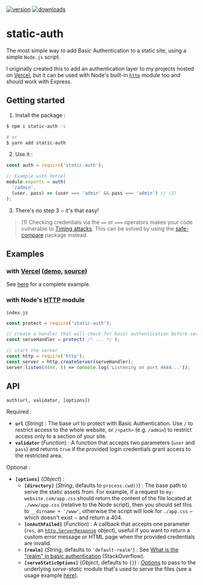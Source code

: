 [![version](https://img.shields.io/badge/version-2.0.0-lightseagreen.svg?style=for-the-badge)](https://github.com/flawyte/static-auth/releases/tag/2.0.0)
[![downloads](https://img.shields.io/npm/dm/static-auth.svg?color=salmon&style=for-the-badge)](https://www.npmjs.com/package/static-auth)

# static-auth

The most simple way to add Basic Authentication to a static site, using a simple `Node.js` script.

I originally created this to add an authentication layer to my projects hosted on [Vercel](https://vercel.com/home), but it can be used with Node's built-in [`http`](https://nodejs.org/api/http.html) module too and should work with Express.

## Getting started

1. Install the package :
```bash
$ npm i static-auth -s

# or
$ yarn add static-auth
```

2. Use it :
```js
const auth = require('static-auth');

// Example with Vercel
module.exports = auth(
  '/admin',
  (user, pass) => (user === 'admin' && pass === 'admin') // (1)
);
  ```

3. There's no step 3 − it's that easy!

> (1) Checking credentials via the `==` or `===` operators makes your code vulnerable to [Timing attacks](https://snyk.io/blog/node-js-timing-attack-ccc-ctf/). This can be solved by using the [safe-compare](https://www.npmjs.com/package/safe-compare) package instead.

## Examples

### with [Vercel](https://vercel.com/home) ([demo](https://now-basic-auth-node-static-auth.flawyte.now.sh/), [source](https://github.com/flawyte/now-basic-auth/tree/master/node-static-auth))

See [here](https://github.com/flawyte/now-basic-auth/tree/master/node-static-auth) for a complete example.

### with Node's [HTTP](https://nodejs.org/api/http.html) module

`index.js`
```js
const protect = require('static-auth');

// create a handler that will check for basic authentication before serving the files
const serveHandler = protect( /* ... */ );

// start the server
const http = require('http');
const server = http.createServer(serveHandler);
server.listen(4444, () => console.log('Listening on port 4444...'));
```

## API

`auth(url, validator, [options])`

Required :
- **`url`** (*String*) : The base url to protect with Basic Authentication. Use `/` to restrict access to the whole website, or `/<path>` (e.g. `/admin`) to restrict access only to a section of your site.
- **`validator`** (*Function*) : A function that accepts two parameters (`user` and `pass`) and returns `true` if the provided login credentials grant access to the restricted area.

Optional :
- **`[options]`** (*Object*) :
  - **`[directory]`** (*String*, defaults to `process.cwd()`) : The base path to serve the static assets from. For example, if a request to `my-website.com/app.css` should return the content of the file located at `./www/app.css` (relative to the Node script), then you should set this to `__dirname + '/www'`, otherwise the script will look for `./app.css` − which doesn't exist − and return a 404.
  - **`[onAuthFailed]`** (*Function*) : A callback that accepts one parameter (`res`, an [`http.ServerResponse`](https://nodejs.org/api/http.html#http_class_http_serverresponse) object), useful if you want to return a custom error message or HTML page when the provided credentials are invalid.
  - **`[realm]`** (*String*, defaults to `'default-realm'`) : See [What is the "realm" in basic authentication](https://stackoverflow.com/questions/12701085/what-is-the-realm-in-basic-authentication) (StackOverflow).
  - **`[serveStaticOptions]`** (*Object*, defaults to `{}`) : [Options](https://github.com/expressjs/serve-static#options) to pass to the underlying *serve-static* module that's used to serve the files (see a usage example [here](https://github.com/flawyte/static-auth/pull/4#issue-573776989)).

